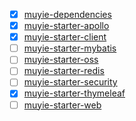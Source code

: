 
- [x] [muyie-dependencies](muyie-dependencies)
- [x] [muyie-starter-apollo](muyie-starter-apollo)
- [x] [muyie-starter-client](muyie-starter-client)
- [ ] [muyie-starter-mybatis](muyie-starter-mybatis)
- [ ] [muyie-starter-oss](muyie-starter-oss)
- [ ] [muyie-starter-redis](muyie-starter-redis)
- [ ] [muyie-starter-security](muyie-starter-security)
- [x] [muyie-starter-thymeleaf](muyie-starter-thymeleaf)
- [ ] [muyie-starter-web](muyie-starter-web)
